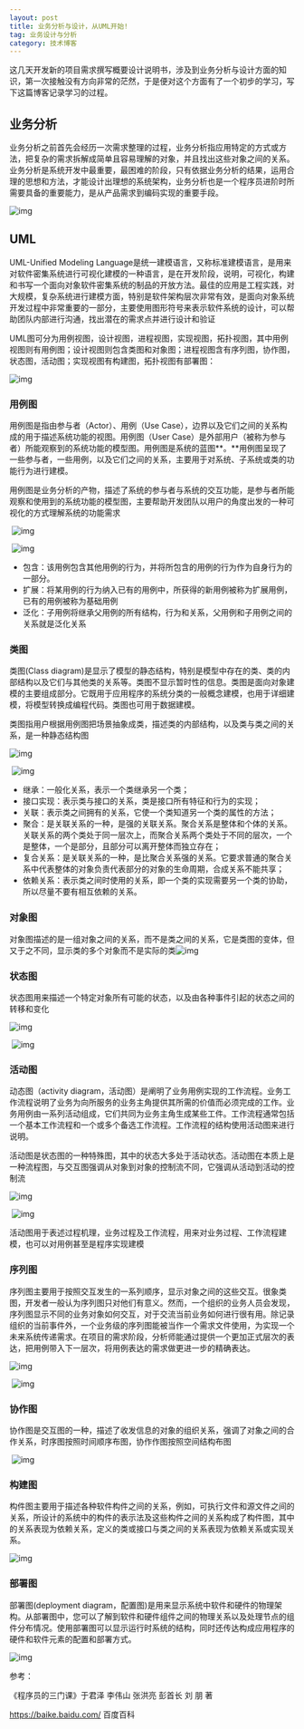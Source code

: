 ```yaml
---
layout: post
title: 业务分析与设计，从UML开始!
tag: 业务设计与分析
category: 技术博客
---
```

这几天开发新的项目需求撰写概要设计说明书，涉及到业务分析与设计方面的知识，第一次接触没有方向非常的茫然，于是便对这个方面有了一个初步的学习，写下这篇博客记录学习的过程。

## **业务分析**

业务分析之前首先会经历一次需求整理的过程，业务分析指应用特定的方式或方法，把复杂的需求拆解成简单且容易理解的对象，并且找出这些对象之间的关系。业务分析是系统开发中最重要，最困难的阶段，只有依据业务分析的结果，运用合理的思想和方法，才能设计出理想的系统架构，业务分析也是一个程序员进阶时所需要具备的重要能力，是从产品需求到编码实现的重要手段。

![img](https://img-blog.csdnimg.cn/20200114115741964.PNG?x-oss-process=image/watermark,type_ZmFuZ3poZW5naGVpdGk,shadow_10,text_aHR0cHM6Ly9ibG9nLmNzZG4ubmV0L3dlaXhpbl80NDQzOTA4NQ==,size_16,color_FFFFFF,t_70)![点击并拖拽以移动](data:image/gif;base64,R0lGODlhAQABAPABAP///wAAACH5BAEKAAAALAAAAAABAAEAAAICRAEAOw==)

## UML

UML-Unified Modeling Language是统一建模语言，又称标准建模语言，是用来对软件密集系统进行可视化建模的一种语言，是在开发阶段，说明，可视化，构建和书写一个面向对象软件密集系统的制品的开放方法。最佳的应用是工程实践，对大规模，复杂系统进行建模方面，特别是软件架构层次非常有效，是面向对象系统开发过程中非常重要的一部分，主要使用图形符号来表示软件系统的设计，可以帮助团队内部进行沟通，找出潜在的需求点并进行设计和验证

UML图可分为用例视图，设计视图，进程视图，实现视图，拓扑视图，其中用例视图则有用例图；设计视图则包含类图和对象图；进程视图含有序列图，协作图，状态图，活动图；实现视图有构建图，拓扑视图有部署图：

![img](https://img-blog.csdnimg.cn/20200114141340209.PNG?x-oss-process=image/watermark,type_ZmFuZ3poZW5naGVpdGk,shadow_10,text_aHR0cHM6Ly9ibG9nLmNzZG4ubmV0L3dlaXhpbl80NDQzOTA4NQ==,size_16,color_FFFFFF,t_70)![点击并拖拽以移动](data:image/gif;base64,R0lGODlhAQABAPABAP///wAAACH5BAEKAAAALAAAAAABAAEAAAICRAEAOw==)

### 用例图

用例图是指由参与者（Actor）、用例（Use Case），边界以及它们之间的关系构成的用于描述系统功能的视图。用例图（User Case）是外部用户（被称为参与者）所能观察到的系统功能的模型图。用例图是系统的蓝图**。**用例图呈现了一些参与者，一些用例，以及它们之间的关系，主要用于对系统、子系统或类的功能行为进行建模。

用例图是业务分析的产物，描述了系统的参与者与系统的交互功能，是参与者所能观察和使用到的系统功能的模型图，主要帮助开发团队以用户的角度出发的一种可视化的方式理解系统的功能需求

​     ![img](https://img-blog.csdnimg.cn/20200114142725248.png?x-oss-process=image/watermark,type_ZmFuZ3poZW5naGVpdGk,shadow_10,text_aHR0cHM6Ly9ibG9nLmNzZG4ubmV0L3dlaXhpbl80NDQzOTA4NQ==,size_16,color_FFFFFF,t_70)![点击并拖拽以移动](data:image/gif;base64,R0lGODlhAQABAPABAP///wAAACH5BAEKAAAALAAAAAABAAEAAAICRAEAOw==)

  

​                                ![img](https://img-blog.csdnimg.cn/20200114142051638.png)![点击并拖拽以移动](data:image/gif;base64,R0lGODlhAQABAPABAP///wAAACH5BAEKAAAALAAAAAABAAEAAAICRAEAOw==)

- 包含：该用例包含其他用例的行为，并将所包含的用例的行为作为自身行为的一部分。
- 扩展：将某用例的行为纳入已有的用例中，所获得的新用例被称为扩展用例，已有的用例被称为基础用例
- 泛化：子用例将继承父用例的所有结构，行为和关系，父用例和子用例之间的关系就是泛化关系

### 类图

类图(Class diagram)是显示了模型的静态结构，特别是模型中存在的类、类的内部结构以及它们与其他类的关系等。类图不显示暂时性的信息。类图是面向对象建模的主要组成部分。它既用于应用程序的系统分类的一般概念建模，也用于详细建模，将模型转换成编程代码。类图也可用于数据建模。

类图指用户根据用例图把场景抽象成类，描述类的内部结构，以及类与类之间的关系，是一种静态结构图

   ![img](https://img-blog.csdnimg.cn/20200114144729753.png?x-oss-process=image/watermark,type_ZmFuZ3poZW5naGVpdGk,shadow_10,text_aHR0cHM6Ly9ibG9nLmNzZG4ubmV0L3dlaXhpbl80NDQzOTA4NQ==,size_16,color_FFFFFF,t_70)![点击并拖拽以移动](data:image/gif;base64,R0lGODlhAQABAPABAP///wAAACH5BAEKAAAALAAAAAABAAEAAAICRAEAOw==)

​                                  ![img](https://img-blog.csdnimg.cn/202001141448062.png)![点击并拖拽以移动](data:image/gif;base64,R0lGODlhAQABAPABAP///wAAACH5BAEKAAAALAAAAAABAAEAAAICRAEAOw==)

- 继承：一般化关系，表示一个类继承另一个类；
- 接口实现：表示类与接口的关系，类是接口所有特征和行为的实现；
- 关联：表示类之间拥有的关系，它使一个类知道另一个类的属性的方法；
- 聚合：是关联关系的一种，是强的关联关系。聚合关系是整体和个体的关系。关联关系的两个类处于同一层次上，而聚合关系两个类处于不同的层次，一个是整体，一个是部分，且部分可以离开整体而独立存在；
- 复合关系：是关联关系的一种，是比聚合关系强的关系。它要求普通的聚合关系中代表整体的对象负责代表部分的对象的生命周期，合成关系不能共享；
- 依赖关系：表示类之间时使用的关系，即一个类的实现需要另一个类的协助，所以尽量不要有相互依赖的关系。

### 对象图

对象图描述的是一组对象之间的关系，而不是类之间的关系，它是类图的变体，但又于之不同，显示类的多个对象而不是实际的类![img](https://img-blog.csdnimg.cn/20200114150450210.png?x-oss-process=image/watermark,type_ZmFuZ3poZW5naGVpdGk,shadow_10,text_aHR0cHM6Ly9ibG9nLmNzZG4ubmV0L3dlaXhpbl80NDQzOTA4NQ==,size_16,color_FFFFFF,t_70)![点击并拖拽以移动](data:image/gif;base64,R0lGODlhAQABAPABAP///wAAACH5BAEKAAAALAAAAAABAAEAAAICRAEAOw==)

### 状态图

状态图用来描述一个特定对象所有可能的状态，以及由各种事件引起的状态之间的转移和变化

  ![img](https://img-blog.csdnimg.cn/20200114151328872.png?x-oss-process=image/watermark,type_ZmFuZ3poZW5naGVpdGk,shadow_10,text_aHR0cHM6Ly9ibG9nLmNzZG4ubmV0L3dlaXhpbl80NDQzOTA4NQ==,size_16,color_FFFFFF,t_70)![点击并拖拽以移动](data:image/gif;base64,R0lGODlhAQABAPABAP///wAAACH5BAEKAAAALAAAAAABAAEAAAICRAEAOw==)

​                                    ![img](https://img-blog.csdnimg.cn/20200114151415706.png)![点击并拖拽以移动](data:image/gif;base64,R0lGODlhAQABAPABAP///wAAACH5BAEKAAAALAAAAAABAAEAAAICRAEAOw==)

### 活动图

动态图（activity diagram，活动图）是阐明了业务用例实现的工作流程。业务工作流程说明了业务为向所服务的业务主角提供其所需的价值而必须完成的工作。业务用例由一系列活动组成，它们共同为业务主角生成某些工件。工作流程通常包括一个基本工作流程和一个或多个备选工作流程。工作流程的结构使用活动图来进行说明。

活动图是状态图的一种特殊图，其中的状态大多处于活动状态。活动图在本质上是一种流程图，与交互图强调从对象到对象的控制流不同，它强调从活动到活动的控制流

![img](https://img-blog.csdnimg.cn/20200114170159798.png?x-oss-process=image/watermark,type_ZmFuZ3poZW5naGVpdGk,shadow_10,text_aHR0cHM6Ly9ibG9nLmNzZG4ubmV0L3dlaXhpbl80NDQzOTA4NQ==,size_16,color_FFFFFF,t_70)![点击并拖拽以移动](data:image/gif;base64,R0lGODlhAQABAPABAP///wAAACH5BAEKAAAALAAAAAABAAEAAAICRAEAOw==)

​                                   ![img](https://img-blog.csdnimg.cn/20200114170218187.png)![点击并拖拽以移动](data:image/gif;base64,R0lGODlhAQABAPABAP///wAAACH5BAEKAAAALAAAAAABAAEAAAICRAEAOw==)

活动图用于表述过程机理，业务过程及工作流程，用来对业务过程、工作流程建模，也可以对用例甚至是程序实现建模

### 序列图

序列图主要用于按照交互发生的一系列顺序，显示对象之间的这些交互。很象类图，开发者一般认为序列图只对他们有意义。然而，一个组织的业务人员会发现，序列图显示不同的业务对象如何交互，对于交流当前业务如何进行很有用。除记录组织的当前事件外，一个业务级的序列图能被当作一个需求文件使用，为实现一个未来系统传递需求。在项目的需求阶段，分析师能通过提供一个更加正式层次的表达，把用例带入下一层次，将用例表达的需求做更进一步的精确表达。

![img](https://img-blog.csdnimg.cn/20200114170648202.png?x-oss-process=image/watermark,type_ZmFuZ3poZW5naGVpdGk,shadow_10,text_aHR0cHM6Ly9ibG9nLmNzZG4ubmV0L3dlaXhpbl80NDQzOTA4NQ==,size_16,color_FFFFFF,t_70)![点击并拖拽以移动](data:image/gif;base64,R0lGODlhAQABAPABAP///wAAACH5BAEKAAAALAAAAAABAAEAAAICRAEAOw==)

​                                        ![img](https://img-blog.csdnimg.cn/20200114170725475.png)![点击并拖拽以移动](data:image/gif;base64,R0lGODlhAQABAPABAP///wAAACH5BAEKAAAALAAAAAABAAEAAAICRAEAOw==)

### 协作图

协作图是交互图的一种，描述了收发信息的对象的组织关系，强调了对象之间的合作关系，时序图按照时间顺序布图，协作作图按照空间结构布图

​                                ![img](https://img-blog.csdnimg.cn/20200114171402452.png?x-oss-process=image/watermark,type_ZmFuZ3poZW5naGVpdGk,shadow_10,text_aHR0cHM6Ly9ibG9nLmNzZG4ubmV0L3dlaXhpbl80NDQzOTA4NQ==,size_16,color_FFFFFF,t_70)![点击并拖拽以移动](data:image/gif;base64,R0lGODlhAQABAPABAP///wAAACH5BAEKAAAALAAAAAABAAEAAAICRAEAOw==)

### 构建图

构件图主要用于描述各种软件构件之间的关系，例如，可执行文件和源文件之间的关系，所设计的系统中的构件的表示法及这些构件之间的关系构成了构件图，其中的关系表现为依赖关系，定义的类或接口与类之间的关系表现为依赖关系或实现关系。

![img](https://img-blog.csdnimg.cn/20200114172028787.png?x-oss-process=image/watermark,type_ZmFuZ3poZW5naGVpdGk,shadow_10,text_aHR0cHM6Ly9ibG9nLmNzZG4ubmV0L3dlaXhpbl80NDQzOTA4NQ==,size_16,color_FFFFFF,t_70)![点击并拖拽以移动](data:image/gif;base64,R0lGODlhAQABAPABAP///wAAACH5BAEKAAAALAAAAAABAAEAAAICRAEAOw==)

###  

### 部署图

部署图(deployment diagram，配置图)是用来显示系统中软件和硬件的物理架构。从部署图中，您可以了解到软件和硬件组件之间的物理关系以及处理节点的组件分布情况。使用部署图可以显示运行时系统的结构，同时还传达构成应用程序的硬件和软件元素的配置和部署方式。

![img](https://img-blog.csdnimg.cn/20200114172355379.png?x-oss-process=image/watermark,type_ZmFuZ3poZW5naGVpdGk,shadow_10,text_aHR0cHM6Ly9ibG9nLmNzZG4ubmV0L3dlaXhpbl80NDQzOTA4NQ==,size_16,color_FFFFFF,t_70)![点击并拖拽以移动](data:image/gif;base64,R0lGODlhAQABAPABAP///wAAACH5BAEKAAAALAAAAAABAAEAAAICRAEAOw==)

参考：

《程序员的三门课》于君泽 李伟山 张洪亮 彭首长 刘 朋  著

 https://baike.baidu.com/            百度百科